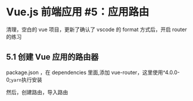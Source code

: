 # Vue.js 前端应用 #5：应用路由

清理，空白的 vue 项目，更新了确认了 vscode 的 format 方式后，开启 router 的练习

## 5.1 创建 Vue 应用的路由器

package.json ，在 dependencies 里面,添加 vue-router，这里使用^4.0.0-0;`yarn`执行安装

然后，创建路由，导入路由
